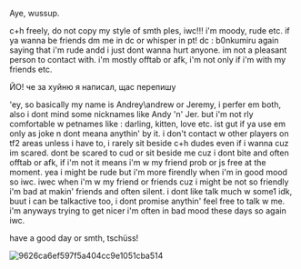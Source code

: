 




Aye, wussup.

c+h freely, do not copy my style of smth ples, iwc!!! i'm moody, rude etc. if ya wanna be friends dm me in dc or whisper in pt! dc : b0nkumiru
again saying that i'm rude andd i just dont wanna hurt anyone. im not a pleasant person to contact with.
i'm mostly offtab or afk, i'm not only if i'm with my friends etc.


ЙО! че за хуйню я написал, щас перепишу



'ey, so basically my name is Andrey\andrew or Jeremy, i perfer em both, also i dont mind some nicknames like Andy 'n' Jer. but i'm not rly comfortable w petnames like : darling, kitten, love etc. ist gut if ya use em only as joke n dont meana anythin' by it.
i don't contact w other players on tf2 areas unless i have to, i rarely sit beside c+h dudes even if i wanna cuz im scared.
dont be scared to cud or sit beside me cuz i dont bite and often offtab or afk, if i'm not it means i'm w my friend prob or js free at the moment.
yea i might be rude but i'm more firendly when i'm in good mood so iwc. iwec when i'm w my friend or friends cuz i might be not so friendly
i'm bad at makin' friends and often silent. i dont like talk much w some1 idk, buut i can be talkactive too, i dont promise anythin'
feel free to talk w me. i'm anyways trying to get nicer
i'm often in bad mood these days so again iwc.


have a good day or smth, tschüss!








![9626ca6ef597f5a404cc9e1051cba514](https://github.com/user-attachments/assets/88da8a20-112b-4f36-ad3b-8679666afe96)
